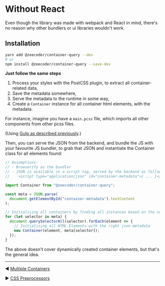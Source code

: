 # Without React

Even though the library was made with webpack and React in mind, there's no
reason why other bundlers or ui libraries wouldn't work.

## Installation

```sh
yarn add @zeecoder/container-query --dev
# or
npm install @zeecoder/container-query --save-dev
```

**Just follow the same steps**

1. Process your styles with the PostCSS plugin, to extract all container-related
   data,
2. Save the metadata somewhere,
3. Serve the metadata to the runtime in some way,
4. Create a `Container` instance for all container html elements, with the metadata.

For instance, imagine you have a `main.pcss` file, which imports all other
components from other pcss files.

(Using [Gulp as described previously](gulp.md).)

Then, you can serve the JSON from the backend, and bundle the JS with your
favourite JS bundler, to grab that JSON and instantiate the Container class for
all elements found:

```js
// Assumptions:
// - Browserify as the bundler
// - JSON is available in a script tag, served by the backend as follows:
//   `<script type="application/json" id="container-metadata">{ ... }</script>`

import Container from "@zeecoder/container-query";

const meta = JSON.parse(
  document.getElementById("container-metadata").textContent
);

// Initialising all containers by finding all instances based on the selectors
for (let selector in meta) {
  document.querySelectorAll(selector).forEach(element => {
    // Initialising all HTML Elements with the right json metadata
    new Container(element, meta[selector]);
  });
}
```

The above doesn't cover dynamically created container elements, but that's the
general idea.

---

◀️️ [Multiple Containers](multiple-containers.md)

▶️️ [CSS Preprocessors](css-preprocessors.md)
